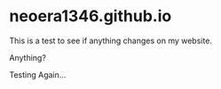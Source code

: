 # neoera1346.github.io

This is a test to see if anything changes on my website.

Anything?

Testing Again...
